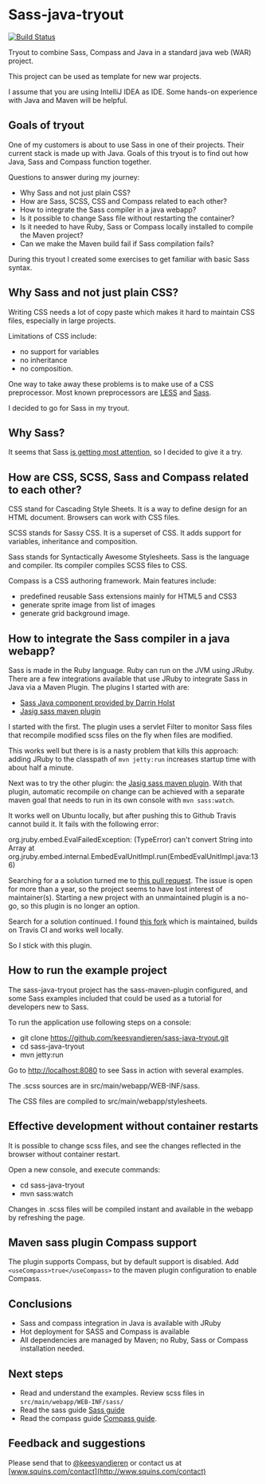 Sass-java-tryout
================

[![Build Status](https://travis-ci.org/keesvandieren/sass-java-tryout.png)](https://travis-ci.org/keesvandieren/sass-java-tryout)

Tryout to combine Sass, Compass and Java in a standard java web (WAR) project.

This project can be used as template for new war projects.

I assume that you are using IntelliJ IDEA as IDE. Some hands-on experience with Java and Maven will be helpful.

## Goals of tryout

One of my customers is about to use Sass in one of their projects. Their current stack is made up with Java. Goals of this tryout is to find out how Java, Sass and Compass function together.

Questions to answer during my journey:

 * Why Sass and not just plain CSS?
 * How are Sass, SCSS, CSS and Compass related to each other?
 * How to integrate the Sass compiler in a java webapp?
 * Is it possible to change Sass file without restarting the container?
 * Is it needed to have Ruby, Sass or Compass locally installed to compile the Maven project?
 * Can we make the Maven build fail if Sass compilation fails?
 
During this tryout I created some exercises to get familiar with basic Sass syntax.

## Why Sass and not just plain CSS?

Writing CSS needs a lot of copy paste which makes it hard to maintain CSS files, especially in large projects.

Limitations of CSS include:

* no support for variables
* no inheritance
* no composition.

One way to take away these problems is to make use of a CSS preprocessor. Most known preprocessors are [LESS](http://lesscss.org/) and [Sass](http://sass-lang.com/).

I decided to go for Sass in my tryout.

## Why Sass?
It seems that Sass [is getting most attention](http://www.google.nl/trends/explore#q=%2Fm%2F054k6n_%2C%20%2Fm%2F03qlp8&cmpt=q), so I decided to give it a try.

## How are CSS, SCSS, Sass and Compass related to each other?
CSS stand for Cascading Style Sheets. It is a way to define design for an HTML document. Browsers can work with CSS files.
 
SCSS stands for Sassy CSS. It is a superset of CSS. It adds support for variables, inheritance and composition.

Sass stands for Syntactically Awesome Stylesheets. Sass is the language and compiler. Its compiler compiles SCSS files to CSS.

Compass is a CSS authoring framework. Main features include:

* predefined reusable Sass extensions mainly for HTML5 and CSS3
* generate sprite image from list of images
* generate grid background image.

## How to integrate the Sass compiler in a java webapp?

Sass is made in the Ruby language. Ruby can run on the JVM using JRuby. There are a few integrations available that
use JRuby to integrate Sass in Java via a Maven Plugin. The plugins I started with are:

* [Sass Java component provided by Darrin Holst](https://github.com/darrinholst/sass-java)
* [Jasig sass maven plugin](https://github.com/Jasig/sass-maven-plugin)

I started with the first. The plugin uses a servlet Filter to monitor Sass files that recompile modified scss files on the fly when files are modified.

This works well but there is is a nasty problem that kills this approach: adding JRuby to the classpath of `mvn jetty:run` increases startup time with about half a minute.

Next was to try the other plugin: the [Jasig sass maven plugin](https://github.com/Jasig/sass-maven-plugin). With that plugin, automatic recompile on change can be achieved with a separate maven goal that needs to run in its own console with `mvn sass:watch`.

It works well on Ubuntu locally, but after pushing this to Github Travis cannot build it. It fails with the following error:

   org.jruby.embed.EvalFailedException: (TypeError) can't convert String into Array
   at org.jruby.embed.internal.EmbedEvalUnitImpl.run(EmbedEvalUnitImpl.java:136)

Searching for a a solution turned me to [this pull request](https://github.com/Jasig/sass-maven-plugin/issues/47). The issue is open for more than a year, so the project seems to have lost interest of maintainer(s). Starting a new project with an unmaintained plugin is a no-go, so this plugin is no longer an option.

Search for a solution continued. I found [this fork](https://github.com/GeoDienstenCentrum/sass-maven-plugin/) which is maintained, builds on Travis CI and works well locally.

So I stick with this plugin.

## How to run the example project
The sass-java-tryout project has the sass-maven-plugin configured, and some Sass examples included that could be used as a tutorial for developers new to Sass.

To run the application use following steps on a console:
* git clone https://github.com/keesvandieren/sass-java-tryout.git
* cd sass-java-tryout
* mvn jetty:run

Go to [http://localhost:8080](http://localhost:8080) to see Sass in action with several examples.

The .scss sources are in src/main/webapp/WEB-INF/sass.

The CSS files are compiled to src/main/webapp/stylesheets.

## Effective development without container restarts
It is possible to change scss files, and see the changes reflected in the browser without container restart.

Open a new console, and execute commands:

* cd sass-java-tryout
* mvn sass:watch

Changes in .scss files will be compiled instant and available in the webapp by refreshing the page.

## Maven sass plugin Compass support
The plugin supports Compass, but by default support is disabled. Add `<useCompass>true</useCompass>` to the maven plugin configuration to enable Compass.

## Conclusions
* Sass and compass integration in Java is available with JRuby
* Hot deployment for SASS and Compass is available
* All dependencies are managed by Maven; no Ruby, Sass or Compass installation needed.

## Next steps
* Read and understand the examples. Review scss files in `src/main/webapp/WEB-INF/sass/`
* Read the sass guide [Sass guide](http://Sass-lang.com/guide)
* Read the compass guide [Compass guide](http://compass-style.org/help/).

## Feedback and suggestions
Please send that to [@keesvandieren](https://twitter.com/keesvandieren) or contact us at [www.squins.com/contact](http://www.squins.com/contact)
